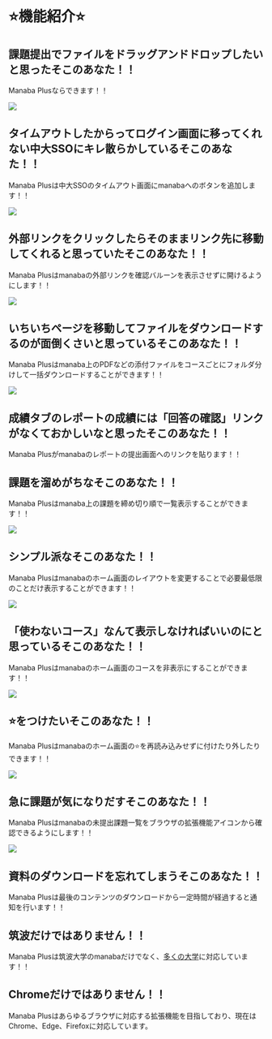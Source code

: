 # ⭐️機能紹介⭐️

## 課題提出でファイルをドラッグアンドドロップしたいと思ったそこのあなた！！

Manaba Plusならできます！！

![](img/DnD.jpg)

## タイムアウトしたからってログイン画面に移ってくれない中大SSOにキレ散らかしているそこのあなた！！

Manaba Plusは中大SSOのタイムアウト画面にmanabaへのボタンを追加します！！

![](img/SSO.gif)

## 外部リンクをクリックしたらそのままリンク先に移動してくれると思っていたそこのあなた！！

Manaba Plusはmanabaの外部リンクを確認バルーンを表示させずに開けるようにします！！

![](img/external-link.gif)

## いちいちページを移動してファイルをダウンロードするのが面倒くさいと思っているそこのあなた！！

Manaba Plusはmanaba上のPDFなどの添付ファイルをコースごとにフォルダ分けして一括ダウンロードすることができます！！

![](img/download.gif)

## 成績タブのレポートの成績には「回答の確認」リンクがなくておかしいなと思ったそこのあなた！！

Manaba Plusがmanabaのレポートの提出画面へのリンクを貼ります！！

## 課題を溜めがちなそこのあなた！！

Manaba Plusはmanaba上の課題を締め切り順で一覧表示することができます！！

![](img/assignment-list.gif)

## シンプル派なそこのあなた！！

Manaba Plusはmanabaのホーム画面のレイアウトを変更することで必要最低限のことだけ表示することができます！！

![](img/hide-or-move.png)

## 「使わないコース」なんて表示しなければいいのにと思っているそこのあなた！！

Manaba Plusはmanabaのホーム画面のコースを非表示にすることができます！！

![](img/remove-courses.png)

## ⭐をつけたいそこのあなた！！

Manaba Plusはmanabaのホーム画面の⭐を再読み込みせずに付けたり外したりできます！！

![](img/star.gif)

## 急に課題が気になりだすそこのあなた！！

Manaba Plusはmanabaの未提出課題一覧をブラウザの拡張機能アイコンから確認できるようにします！！

![](img/popup.gif)

## 資料のダウンロードを忘れてしまうそこのあなた！！

Manaba Plusは最後のコンテンツのダウンロードから一定時間が経過すると通知を行います！！

## 筑波だけではありません！！

Manaba Plusは筑波大学のmanabaだけでなく、[多くの大学](../../host-list.md)に対応しています！！

## Chromeだけではありません！！

Manaba Plusはあらゆるブラウザに対応する拡張機能を目指しており、現在はChrome、Edge、Firefoxに対応しています。